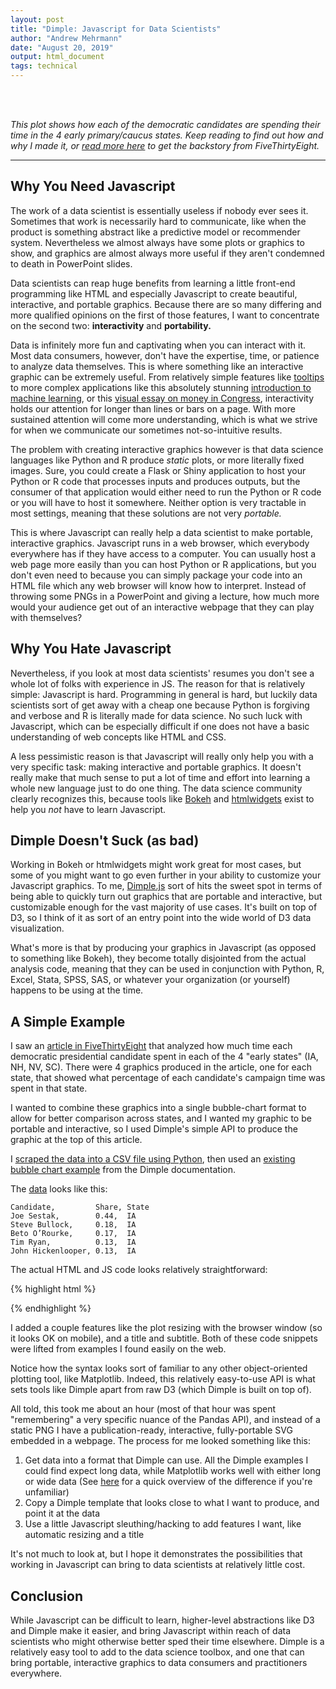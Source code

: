 ```yaml
---
layout: post
title: "Dimple: Javascript for Data Scientists"
author: "Andrew Mehrmann"
date: "August 20, 2019"
output: html_document
tags: technical
---
```

<br>
<div id="chartContainer"></div>
<br>

*This plot shows how each of the democratic candidates are spending their time in the 4 early primary/caucus states. Keep reading to find out how and why I made it, or [read more here](https://fivethirtyeight.com/features/where-are-candidates-spending-all-their-time/) to get the backstory from FiveThirtyEight.*


<hr>

## Why You Need Javascript

The work of a data scientist is essentially useless if nobody ever sees it. Sometimes that work is necessarily hard to communicate, like when the product is something abstract like a predictive model or recommender system. Nevertheless we almost always have some plots or graphics to show, and graphics are almost always more useful if they aren't condemned to death in PowerPoint slides.

Data scientists can reap huge benefits from learning a little front-end programming like HTML and especially Javascript to create beautiful, interactive, and portable graphics. Because there are so many differing and more qualified opinions on the first of those features, I want to concentrate on the second two: **interactivity** and **portability.**

Data is infinitely more fun and captivating when you can interact with it. Most data consumers, however, don't have the expertise, time, or patience to analyze data themselves. This is where something like an interactive graphic can be extremely useful. From relatively simple features like [tooltips](http://bl.ocks.org/d3noob/a22c42db65eb00d4e369) to more complex applications like this absolutely stunning [introduction to machine learning](http://www.r2d3.us/visual-intro-to-machine-learning-part-1/), or this [visual essay on money in Congress](http://letsfreecongress.org/), interactivity holds our attention for longer than lines or bars on a page. With more sustained attention will come more understanding, which is what we strive for when we communicate our sometimes not-so-intuitive results.

The problem with creating interactive graphics however is that data science languages like Python and R produce *static* plots, or more literally fixed images. Sure, you could create a Flask or Shiny application to host your Python or R code that processes inputs and produces outputs, but the consumer of that application would either need to run the Python or R code or you will have to host it somewhere. Neither option is very tractable in most settings, meaning that these solutions are not very *portable.*

This is where Javascript can really help a data scientist to make portable, interactive graphics. Javascript runs in a web browser, which everybody everywhere has if they have access to a computer. You can usually host a web page more easily than you can host Python or R applications, but you don't even need to because you can simply package your code into an HTML file which any web browser will know how to interpret. Instead of throwing some PNGs in a PowerPoint and giving a lecture, how much more would your audience get out of an interactive webpage that they can play with themselves?

## Why You Hate Javascript

Nevertheless, if you look at most data scientists' resumes you don't see a whole lot of folks with experience in JS. The reason for that is relatively simple: Javascript is hard. Programming in general is hard, but luckily data scientists sort of get away with a cheap one because Python is forgiving and verbose and R is literally made for data science. No such luck with Javascript, which can be especially difficult if one does not have a basic understanding of web concepts like HTML and CSS.

A less pessimistic reason is that Javascript will really only help you with a very specific task: making interactive and portable graphics. It doesn't really make that much sense to put a lot of time and effort into learning a whole new language just to do one thing. The data science community clearly recognizes this, because tools like [Bokeh](https://bokeh.pydata.org/en/latest/) and [htmlwidgets](https://www.htmlwidgets.org/) exist to help you *not* have to learn Javascript.

## Dimple Doesn't Suck (as bad)

Working in Bokeh or htmlwidgets might work great for most cases, but some of you might want to go even further in your ability to customize your Javascript graphics. To me, [Dimple.js](http://dimplejs.org/) sort of hits the sweet spot in terms of being able to quickly turn out graphics that are portable and interactive, but customizable enough for the vast majority of use cases. It's built on top of D3, so I think of it as sort of an entry point into the wide world of D3 data visualization.

What's more is that by producing your graphics in Javascript (as opposed to something like Bokeh), they become totally disjointed from the actual analysis code, meaning that they can be used in conjunction with Python, R, Excel, Stata, SPSS, SAS, or whatever your organization (or yourself) happens to be using at the time.

## A Simple Example

I saw an [article in FiveThirtyEight](https://fivethirtyeight.com/features/where-are-candidates-spending-all-their-time/) that analyzed how much time each democratic presidential candidate spent in each of the 4 "early states" (IA, NH, NV, SC). There were 4 graphics produced in the article, one for each state, that showed what percentage of each candidate's campaign time was spent in that state.

I wanted to combine these graphics into a single bubble-chart format to allow for better comparison across states, and I wanted my graphic to be portable and interactive, so I used Dimple's simple API to produce the graphic at the top of this article.

I [scraped the data into a CSV file using Python](https://colab.research.google.com/drive/1c3A8Zv98SD94QyEF-mwQ7EPzVzGCaSjo), then used an [existing bubble chart example](http://dimplejs.org/examples_viewer.html?id=bubbles_matrix) from the Dimple documentation.

The [data](/data/candidateshares.csv) looks like this:

```
Candidate,         Share, State
Joe Sestak,        0.44,  IA
Steve Bullock,     0.18,  IA
Beto O’Rourke,     0.17,  IA
Tim Ryan,          0.13,  IA
John Hickenlooper, 0.13,  IA
```

The actual HTML and JS code looks relatively straightforward:

{% highlight html %}

<div id="chartContainer"></div>

<script src="https://d3js.org/d3.v4.min.js"></script>
<script src="https://cdnjs.cloudflare.com/ajax/libs/dimple/2.3.0/dimple.latest.min.js"></script>

<script type="text/javascript">
d3.select('#chartContainer')
  .append("h3")
  .text("Where Candidates Spend Their Time")
  .style('margin-left', '50px');
d3.select('#chartContainer')
  .append("p")
  .text("Share of Time Spent Campaigning in the Early States Through July 31")
  .style('margin-left', '50px');

  var myChart;
  var svg = dimple.newSvg("#chartContainer", "100%", 450);
  d3.csv("/data/candidateshares.csv", function (data) {
    myChart = new dimple.chart(svg, data);
    myChart.setMargins("50px", "0px", "0px", "120px");
    myChart.addCategoryAxis("x", "Candidate");
    myChart.addCategoryAxis("y", "State");
    var z = myChart.addPctAxis("z", "Share");
    var s = myChart.addSeries("Candidate", dimple.plot.bubble);
    myChart.draw();
  });
  window.onresize = function () {
    myChart.draw(0, true);
};
</script>

{% endhighlight %}

I added a couple features like the plot resizing with the browser window (so it looks OK on mobile), and a title and subtitle. Both of these code snippets were lifted from examples I found easily on the web.

Notice how the syntax looks sort of familiar to any other object-oriented plotting tool, like Matplotlib. Indeed, this relatively easy-to-use API is what sets tools like Dimple apart from raw D3 (which Dimple is built on top of).

All told, this took me about an hour (most of that hour was spent "remembering" a very specific nuance of the Pandas API), and instead of a static PNG I have a publication-ready, interactive, fully-portable SVG embedded in a webpage. The process for me looked something like this:

1. Get data into a format that Dimple can use. All the Dimple examples I could find expect long data, while Matplotlib works well with either long or wide data (See [here](http://jonathansoma.com/tutorials/d3/wide-vs-long-data/) for a quick overview of the difference if you're unfamiliar)
2. Copy a Dimple template that looks close to what I want to produce, and point it at the data
3. Use a little Javascript sleuthing/hacking to add features I want, like automatic resizing and a title

It's not much to look at, but I hope it demonstrates the possibilities that working in Javascript can bring to data scientists at relatively little cost.

## Conclusion

While Javascript can be difficult to learn, higher-level abstractions like D3 and Dimple make it easier, and bring Javascript within reach of data scientists who might  otherwise better sped their time elsewhere. Dimple is a relatively easy tool to add to the data science toolbox, and one that can bring portable, interactive graphics to data consumers and practitioners everywhere.


<script src="https://d3js.org/d3.v4.min.js"></script>
<script src="https://cdnjs.cloudflare.com/ajax/libs/dimple/2.3.0/dimple.latest.min.js"></script>

<script type="text/javascript">
d3.select('#chartContainer')
  .append("h3")
  .text("Where Candidates Spend Their Time")
  .style('margin-left', '50px');
d3.select('#chartContainer')
  .append("p")
  .text("Share of Time Spent Campaigning in the Early States Through July 31")
  .style('margin-left', '50px');

  var myChart;
  var svg = dimple.newSvg("#chartContainer", "100%", 450);
  d3.csv("/data/candidateshares.csv", function (data) {
    myChart = new dimple.chart(svg, data);
    myChart.setMargins("50px", "0px", "0px", "120px");
    myChart.addCategoryAxis("x", "Candidate");
    myChart.addCategoryAxis("y", "State");
    var z = myChart.addPctAxis("z", "Share");
    var s = myChart.addSeries("Candidate", dimple.plot.bubble);
    myChart.draw();
  });
  window.onresize = function () {
    myChart.draw(0, true);
};
</script>
